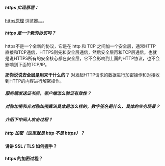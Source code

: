 ##### https 实现原理：
[https原理](https://juejin.cn/post/6844904038509576199#comment)
浏览器。。。

##### https 是一个新的协议吗？
https不是一个全新的协议，它是在 http 和 TCP 之间加一个安全层，通常HTTP直接和TCP通信，HTTPS则先和安全层通信，然后安全层再和TCP层通信。也就是说HTTPS所有的安全核⼼都在安全层，它不会影响到上⾯的HTTP协议，也不会影响到下⾯的TCP/IP。

**那你说说安全层是用来干什么的？**
对发起HTTP请求的数据进⾏加密操作和对接收到HTTP的内容进⾏解密操作。

##### 服务端发送证书后，客户端怎么验证有效性？

##### 对称加密和非对称加密算法具体是怎么样的，数字签名是什么，具体的业务场景？

##### 介绍下中间人攻击过程？

##### http 加密（这里就是 http 不是 https）？


#### 讲讲 SSL / TLS 如何握手？


#### https 的加密过程？